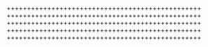 ++++++++++++++++++++++++++++++++++++++++++++++++
++++++++++++++++++++++++++++++++++++++++++++++++
++++++++++++++++++++++++++++++++++++++++++++++++
++++++++++++++++++++++++++++++++++++++++++++++++
++++++++++++++++++++++++++++++++++++++++++++++++
